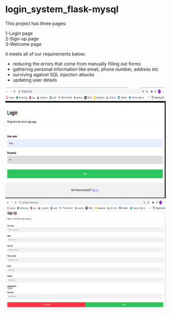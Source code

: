# login_system_flask-mysql

This project has three pages: 

1-Login page<br/>
2-Sign-up page<br/>
3-Welcome page<br/>

it meets all of our requirements below:

* reducing the errors that come from manually filling out forms<br/>
* gathering personal information like email, phone number, address etc<br/>
* surviving against SQL injection attacks<br/>
* updating user details<br/>


<img src="https://github.com/alibozkurtkyrd/login_system_flask-mysql/blob/main/screen_shots/loginpage.png" width="700" height="350">
<img src="https://github.com/alibozkurtkyrd/login_system_flask-mysql/blob/main/screen_shots/signup_page.png" width="700" height="350">
